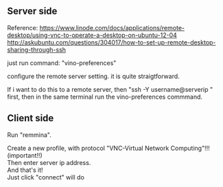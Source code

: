 Server side
------------------

Reference: https://www.linode.com/docs/applications/remote-desktop/using-vnc-to-operate-a-desktop-on-ubuntu-12-04  
http://askubuntu.com/questions/304017/how-to-set-up-remote-desktop-sharing-through-ssh

just run command: "vino-preferences"

configure the remote server setting. it is quite straigtforward.

If i want to do this to a remote server,
then "ssh -Y username@serverip " first, then
in the same terminal run the vino-preferences commmand.


Client side
-----------------
Run "remmina".

Create a new profile, with protocol "VNC-Virtual Network Computing"!!! (important!!)  
Then enter server ip address.  
And that's it!  
Just click "connect" will do
